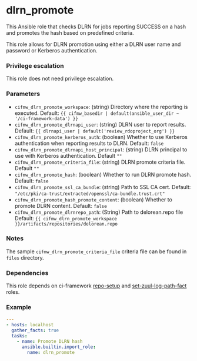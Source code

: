 # dlrn_promote
This Ansible role that checks DLRN for jobs reporting
SUCCESS on a hash and promotes the hash based on
predefined criteria.

This role allows for DLRN promotion using either a
DLRN user name and password or Kerberos authentication.

### Privilege escalation
This role does not need privilege escalation.

### Parameters
* `cifmw_dlrn_promote_workspace`: (string) Directory where the reporting is executed. Default: `{{ cifmw_basedir | default(ansible_user_dir ~ '/ci-framework-data') }}`
* `cifmw_dlrn_promote_dlrnapi_user`: (string) DLRN user to report results. Default: `{{ dlrnapi_user | default('review_rdoproject_org') }}`
* `cifmw_dlrn_promote_kerberos_auth`: (boolean) Whether to use Kerberos authentication when reporting results to DLRN. Default: `false`
* `cifmw_dlrn_promote_dlrnapi_host_principal`: (string) DLRN principal to use with Kerberos authentication. Default `""`
* `cifmw_dlrn_promote_criteria_file`: (string) DLRN promote criteria file. Default `""`
* `cifmw_dlrn_promote_hash`: (boolean) Whether to run DLRN promote hash. Default: `false`
* `cifmw_dlrn_promote_ssl_ca_bundle`: (string) Path to SSL CA cert. Default: `"/etc/pki/ca-trust/extracted/openssl/ca-bundle.trust.crt"`
* `cifmw_dlrn_promote_hash_promote_content`: (boolean) Whether to promote DLRN content. Default: `false`
* `cifmw_dlrn_promote_dlrnrepo_path`: (String) Path to delorean.repo file Default: `{{ cifmw_dlrn_promote_workspace }}/artifacts/repositories/delorean.repo`

### Notes

The sample `cifmw_dlrn_promote_criteria_file` criteria file can be found in `files` directory.

### Dependencies

This role depends on ci-framework [repo-setup](https://github.com/openstack-k8s-operators/ci-framework/tree/main/ci_framework/roles/repo_setup)
and [set-zuul-log-path-fact](https://opendev.org/zuul/zuul-jobs/src/branch/master/roles/set-zuul-log-path-fact) roles.

### Example
```YAML
---
- hosts: localhost
  gather_facts: true
  tasks:
    - name: Promote DLRN hash
      ansible.builtin.import_role:
        name: dlrn_promote
